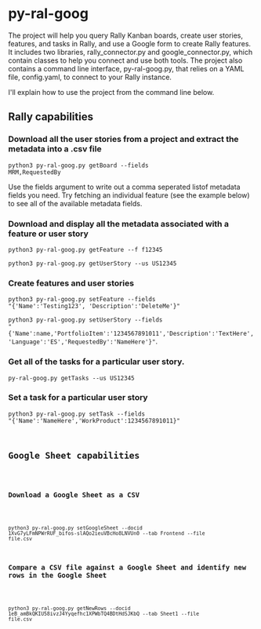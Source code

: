 # py-ral-goog
The project will help you query Rally Kanban boards, create user stories, features, and tasks in Rally, and use a Google form to create Rally features. It includes two libraries, rally_connector.py and google_connector.py, which contain classes to help you connect and use both tools. The project also contains a command line interface, py-ral-goog.py, that relies on a YAML file, config.yaml, to connect to your Rally instance.

I'll explain how to use the project from the command line below.

<h2>Rally capabilities</2>

<h3>Download all the user stories from a project and extract the metadata into a .csv file</h3>

<code>python3 py-ral-goog.py getBoard --fields MRM,RequestedBy</code>

Use the fields argument to write out a comma seperated listof metadata fields you need. Try fetching an individual feature (see the example below) to see all of the available metadata fields.

<h3>Download and display all the metadata associated with a feature or user story</h3>

<code>python3 py-ral-goog.py getFeature --f f12345</code>

<code>python3 py-ral-goog.py getUserStory --us US12345</code>

<h3>Create features and user stories</h3>

<code>python3 py-ral-goog.py setFeature --fields "{'Name':'Testing123', 'Description':'DeleteMe'}"</code>

<code>python3 py-ral-goog.py setUserStory --fields "{'Name':name,'PortfolioItem':'1234567891011','Description':'TextHere','Language':'ES','RequestedBy':'NameHere'}"</code>.

<h3>Get all of the tasks for a particular user story.</h3>

<code>py-ral-goog.py getTasks --us US12345</code>

<h3>Set a task for a particular user story</h3>

<code>python3 py-ral-goog.py setTask --fields "{'Name':'NameHere','WorkProduct':1234567891011}"
  
<h2>Google Sheet capabilities</h2>

<h3>Download a Google Sheet as a CSV</h3>

<code>python3 py-ral-goog.py setGoogleSheet --docid 1XvG7yLFmNPWrRUF_bifos-slAQo2ieuVBcHo8LNVUn0 --tab Frontend --file file.csv</code>

<h3>Compare a CSV file against a Google Sheet and identify new rows in the Google Sheet</h3>

<code>python3 py-ral-goog.py getNewRows --docid 1eB_amBkQKIU58ivzJ4Yyqefhc1XPWbTQ4BDtHdSJKbQ --tab Sheet1 --file file.csv</code>

